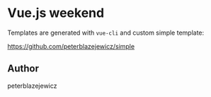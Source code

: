 # Vue.js weekend

Templates are generated with `vue-cli` and custom simple template:

https://github.com/peterblazejewicz/simple

## Author

peterblazejewicz